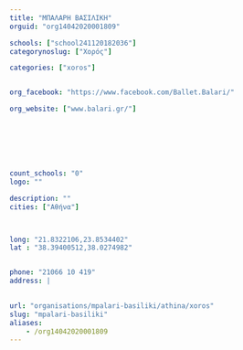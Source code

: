 ```yaml
---
title: "ΜΠΑΛΑΡΗ ΒΑΣΙΛΙΚΗ"
orguid: "org14042020001809"

schools: ["school241120182036"]
categorynoslug: ["Χορός"]

categories: ["xoros"]


org_facebook: "https://www.facebook.com/Ballet.Balari/"

org_website: ["www.balari.gr/"]







count_schools: "0"
logo: ""

description: ""
cities: ["Αθήνα"]



long: "21.8322106,23.8534402"
lat : "38.39400512,38.0274982"


phone: "21066 10 419"
address: |
    

url: "organisations/mpalari-basiliki/athina/xoros"
slug: "mpalari-basiliki"
aliases:
    - /org14042020001809
---
```



